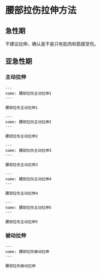 # 腰部拉伤拉伸方法

## 急性期

不建议拉伸，确认是不是只有肌肉和筋膜受伤。

## 亚急性期

### 主动拉伸

```{figure} /_static/img/2022-02-01-20-30-03.png
---
name: 腰部拉伤主动拉伸1
---

腰部拉伤主动拉伸1
```

```{figure} /_static/img/2022-02-01-20-30-31.png
---
name: 腰部拉伤主动拉伸2
---

腰部拉伤主动拉伸2
```

```{figure} /_static/img/2022-02-01-20-31-10.png
---
name: 腰部拉伤主动拉伸3
---

腰部拉伤主动拉伸3
```

```{figure} /_static/img/2022-02-01-20-31-39.png
---
name: 腰部拉伤主动拉伸4
---

腰部拉伤主动拉伸4
```

```{figure} /_static/img/2022-02-01-20-32-03.png
---
name: 腰部拉伤主动拉伸5
---

腰部拉伤主动拉伸5
```

### 被动拉伸

```{figure} /_static/img/2022-02-01-20-32-47.png
---
name: 腰部拉伤被动拉伸
---

腰部拉伤被动拉伸
```
